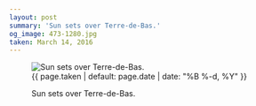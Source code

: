 ```yaml
---
layout: post
summary: 'Sun sets over Terre-de-Bas.'
og_image: 473-1280.jpg
taken: March 14, 2016
---
```


<figure class="post">
<img alt="Sun sets over Terre-de-Bas." sizes="(min-width: 700px) 50vw, calc(100vw - 2rem)" src="{{ site.assets_url }}/473-640.jpg" srcset="{{ site.assets_url }}/473-1280.jpg 1280w, {{ site.assets_url }}/473-960.jpg 960w, {{ site.assets_url }}/473-640.jpg 640w, {{ site.assets_url }}/473-320.jpg 320w"/>
<figcaption>
<time>{{ page.taken | default: page.date | date: "%B %-d, %Y" }}</time>
<p>Sun sets over Terre-de-Bas.</p>
</figcaption>
</figure>
